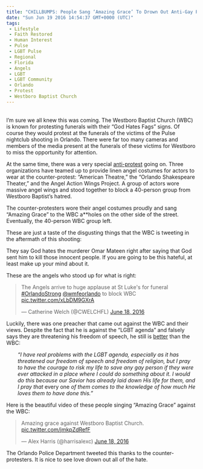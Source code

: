```yaml
---
title: "CHILLBUMPS: People Sang ‘Amazing Grace’ To Drown Out Anti-Gay Protesters At Orlando Funerals"
date: "Sun Jun 19 2016 14:54:37 GMT+0000 (UTC)"
tags: 
 - Lifestyle
 - Faith Restored
 - Human Interest
 - Pulse
 - LGBT Pulse
 - Regional
 - Florida
 - Angels
 - LGBT
 - LGBT Community
 - Orlando
 - Protest
 - Westboro Baptist Church
---
```

<p><!--OffDef--></p><p><!--Ads1--><br>
I&#x2019;m sure we all knew this was coming. The Westboro Baptist Church (WBC) is known for protesting funerals with their &#x201C;God Hates Fags&#x201D; signs. Of course they would protest at the funerals of the victims of the Pulse nightclub shooting in Orlando. There were far too many cameras and members of the media present at the funerals of these victims for Westboro to miss the opportunity for attention.</p><p>At the same time, there was a very special <a href="http://accidentalbear.com/angels-being-made-to-block-westboro-baptist-churchs-protest-at-orlando-memorial/" onclick="__gaTracker(&apos;send&apos;, &apos;event&apos;, &apos;outbound-article&apos;, &apos;http://accidentalbear.com/angels-being-made-to-block-westboro-baptist-churchs-protest-at-orlando-memorial/&apos;, &apos;anti-protest&apos;);" target="_blank">anti-protest</a> going on. Three organizations have teamed up to provide linen angel costumes for actors to wear at the counter-protest:&#xA0;&#x201C;American Theatre,&#x201D;<em>&#xA0;</em>the&#xA0;&#x201C;Orlando Shakespeare Theater,&#x201D;<em>&#xA0;</em>and<em>&#xA0;</em>the Angel Action Wings Project. A group of actors wore massive angel wings and stood together&#xA0;to block a 40-person group from Westboro Baptist&#x2019;s hatred.</p><p>The counter-protesters wore their angel costumes proudly and sang &#x201C;Amazing Grace&#x201D; to the WBC a**holes on the other side of the street. Eventually, the 40-person WBC group left.</p><p>These are just a taste of the disgusting things that the WBC is tweeting in the aftermath of this shooting:</p><p><script async src="//platform.twitter.com/widgets.js" charset="utf-8"></script></p><p>They say God hates the murderer Omar Mateen right after saying that God sent him to kill those innocent people. If you are going to be this hateful, at least make up your mind about it.</p><p>These are the angels who stood up for what is right:</p><blockquote class="twitter-tweet" data-width="500"><p lang="en" dir="ltr">The Angels arrive to huge applause at St Luke&apos;s for funeral <a href="https://twitter.com/hashtag/OrlandoStrong?src=hash" onclick="__gaTracker(&apos;send&apos;, &apos;event&apos;, &apos;outbound-article&apos;, &apos;https://twitter.com/hashtag/OrlandoStrong?src=hash&apos;, &apos;#OrlandoStrong&apos;);">#OrlandoStrong</a> <a href="https://twitter.com/wmfeorlando" onclick="__gaTracker(&apos;send&apos;, &apos;event&apos;, &apos;outbound-article&apos;, &apos;https://twitter.com/wmfeorlando&apos;, &apos;@wmfeorlando&apos;);">@wmfeorlando</a> to block WBC <a href="https://t.co/xLbDM9GXrA" onclick="__gaTracker(&apos;send&apos;, &apos;event&apos;, &apos;outbound-article&apos;, &apos;https://t.co/xLbDM9GXrA&apos;, &apos;pic.twitter.com/xLbDM9GXrA&apos;);">pic.twitter.com/xLbDM9GXrA</a></p>
<p>&#x2014; Catherine Welch (@CWELCHFL) <a href="https://twitter.com/CWELCHFL/status/744169774196850688" onclick="__gaTracker(&apos;send&apos;, &apos;event&apos;, &apos;outbound-article&apos;, &apos;https://twitter.com/CWELCHFL/status/744169774196850688&apos;, &apos;June 18, 2016&apos;);">June 18, 2016</a></p></blockquote><p><script async src="//platform.twitter.com/widgets.js" charset="utf-8"></script></p><p>Luckily, there was one preacher that came out against the WBC and their views. Despite the fact that he is against the &#x201C;LGBT agenda&#x201D; and falsely says they are threatening his freedom of speech, he still is <a href="http://www.inquisitr.com/3213076/westboro-baptist-church-criticized-by-christians-as-they-protest-orlando-shooting-victims-funerals/" onclick="__gaTracker(&apos;send&apos;, &apos;event&apos;, &apos;outbound-article&apos;, &apos;http://www.inquisitr.com/3213076/westboro-baptist-church-criticized-by-christians-as-they-protest-orlando-shooting-victims-funerals/&apos;, &apos;better&apos;);" target="_blank">better</a> than the WBC:</p><p style="padding-left: 30px;"><em>&#x201C;I have real problems with the LGBT agenda, especially as it has threatened our freedom of speech and freedom of religion, but I pray to have the courage to risk my life to save any gay person if they were ever attacked in a place where I could do something about it. I would do this because our Savior has already laid down His life for them, and I pray that </em>every one<em> of them comes to the knowledge of how much He loves them to have done this.&#x201D;</em></p><p>Here is the beautiful video of these people singing &#x201C;Amazing Grace&#x201D; against the WBC:</p><p><!--Ads2--></p><blockquote class="twitter-tweet" data-width="500"><p lang="en" dir="ltr">Amazing grace against Westboro Baptist Church. <a href="https://t.co/jmkpZdRefF" onclick="__gaTracker(&apos;send&apos;, &apos;event&apos;, &apos;outbound-article&apos;, &apos;https://t.co/jmkpZdRefF&apos;, &apos;pic.twitter.com/jmkpZdRefF&apos;);">pic.twitter.com/jmkpZdRefF</a></p>
<p>&#x2014; Alex Harris (@harrisalexc) <a href="https://twitter.com/harrisalexc/status/744174711853191168" onclick="__gaTracker(&apos;send&apos;, &apos;event&apos;, &apos;outbound-article&apos;, &apos;https://twitter.com/harrisalexc/status/744174711853191168&apos;, &apos;June 18, 2016&apos;);">June 18, 2016</a></p></blockquote><p><script async src="//platform.twitter.com/widgets.js" charset="utf-8"></script></p><p>The Orlando Police Department tweeted this thanks to the counter-protesters. It is nice to see love drown out all of the hate.</p>
